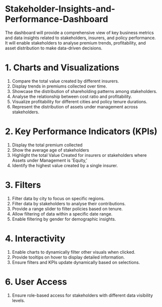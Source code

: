 # Stakeholder-Insights-and-Performance-Dashboard
The dashboard will provide a comprehensive view of key business metrics and data insights related to stakeholders, insurers, and policy performance. It will enable stakeholders to analyse premium trends, profitability, and asset distribution to make data-driven decisions.
# 1. Charts and Visualizations
1. Compare the total value created by different insurers.
2. Display trends in premiums collected over time.
3. Showcase the distribution of shareholding patterns among stakeholders.
4. Analyse the relationship between cost ratio and profitability.
5. Visualize profitability for different cities and policy tenure durations.
6. Represent the distribution of assets under management across stakeholders.
# 2. Key Performance Indicators (KPIs)
1. Display the total premium collected
2. Show the average age of stakeholders
3. Highlight the total Value Created for insurers or stakeholders where Assets under Management is 'Equity,' 
4. Identify the highest value created by a single insurer.
# 3. Filters
1. Filter data by city to focus on specific regions.
2. Filter data by stakeholders to analyse their contributions.
3. Provide a range slider to filter policies based on tenure.
4. Allow filtering of data within a specific date range.
5. Enable filtering by gender for demographic insights.
# 4. Interactivity 
1. Enable charts to dynamically filter other visuals when clicked.
2. Provide tooltips on hover to display detailed information.
3. Ensure filters and KPIs update dynamically based on selections.
# 6. User Access 
1. Ensure role-based access for stakeholders with different data visibility levels.
